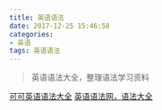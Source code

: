 ```yaml
---
title: 英语语法
date: 2017-12-25 15:46:58
categories:
- 英语
tags: 英语语法
---
```


> 英语语法大全，整理语法学习资料

[可可英语语法大全](http://www.kekenet.com/grammar/)
[英语语法网，语法大全](http://www.yingyuyufa.com/)




